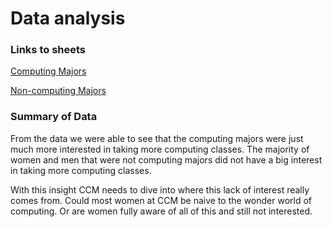 # Data analysis

### Links to sheets

[Computing Majors](https://docs.google.com/spreadsheets/d/1W9XzfUUzaj5anJhLdFS5MDAP4dJ7BNnwoxKQSYdWixg/edit#gid=242147388)

[Non-computing Majors](https://docs.google.com/spreadsheets/d/1CiBcN_2SSU0NEbODm5OPE1q_vM6HINN_G8k5SquDpjs/edit#gid=573729438)

### Summary of Data

From the data we were able to see that the computing majors were just much more interested in taking more computing classes. The majority of women and men that were not computing majors did not have a big interest in taking more computing classes.

With this insight CCM needs to dive into where this lack of interest really comes from. Could most women at CCM be naive to the wonder world of computing. Or are women fully aware of all of this and still not interested.
